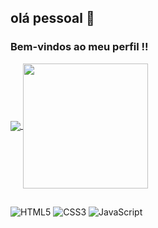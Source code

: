 ## olá pessoal 👋
### Bem-vindos ao meu perfil !!



<a href="https://github.com/paulohpl/github-readme-stats">
  <img  align="center" src="https://github-readme-stats.vercel.app/api?username=paulohpl&theme=chartreuse-dark" />
</a>
<a href="https://github.com/paulohpl/convoychat">
  <img height=200 align="center" src="https://github-readme-stats.vercel.app/api/top-langs?username=paulohpl&layout=compact&langs_count=8&card_width=320&theme=chartreuse-dark" />
</a>

##
![HTML5](https://img.shields.io/badge/html5-%23E34F26.svg?style=for-the-badge&logo=html5&logoColor=white)
![CSS3](https://img.shields.io/badge/css3-%231572B6.svg?style=for-the-badge&logo=css3&logoColor=white)
![JavaScript](https://img.shields.io/badge/javascript-%23323330.svg?style=for-the-badge&logo=javascript&logoColor=%23F7DF1E)
          



<!--
**paulohpl/paulohpl** is a ✨ _special_ ✨ repository because its `README.md` (this file) appears on your GitHub profile.

Here are some ideas to get you started:

- 🔭 I’m currently working on ...
- 🌱 I’m currently learning ...
- 👯 I’m looking to collaborate on ...
- 🤔 I’m looking for help with ...
- 💬 Ask me about ...
- 📫 How to reach me: ...
- 😄 Pronouns: ...
- ⚡ Fun fact: ...
-->

